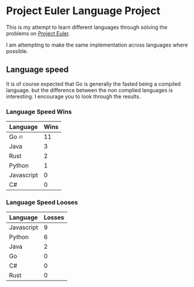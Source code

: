 # Project Euler Language Project

This is my attempt to learn different languages through solving the problems on [Project Euler](https://projecteuler.net/).

I am attempting to make the same implementation across languages where possible.

## Language speed

It is of course expected that Go is generally the fasted being a compiled language. but the difference between the non complied languages is interesting. I encourage you to look through the results.

### Language Speed Wins

| Language   | Wins  |
| ---------- | ----- |
| Go 🔥      | 11    |
| Java       | 3     |
| Rust       | 2     |
| Python     | 1     |
| Javascript | 0     |
| C#         | 0     |

### Language Speed Looses

| Language        | Losses  |
| --------------- | ------- |
| Javascript      | 9       |
| Python          | 6       |
| Java            | 2       |
| Go              | 0       |
| C#              | 0       |
| Rust            | 0       |
